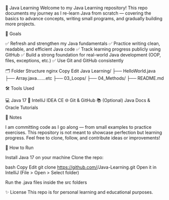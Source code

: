 📘 Java Learning
Welcome to my Java Learning repository!
This repo documents my journey as I re-learn Java from scratch — covering the basics to advance concepts, writing small programs, and gradually building more projects.

🧭 Goals

✅ Refresh and strengthen my Java fundamentals
✅ Practice writing clean, readable, and efficient Java code
✅ Track learning progress publicly using GitHub
✅ Build a strong foundation for real-world Java development (OOP, files, exceptions, etc.)
✅ Use Git and GitHub consistently

🗂️ Folder Structure
nginx
Copy
Edit
Java Learning/
├── HelloWorld.java
├── Array.java.......etc
├── 03_Loops/
├── 04_Methods/
├── README.md


🛠 Tools Used

💻 Java 17
🧠 IntelliJ IDEA CE
🌐 Git & GitHub
📚 (Optional) Java Docs & Oracle Tutorials

🧾 Notes

I am committing code as I go along — from small examples to practice exercises.
This repository is not meant to showcase perfection but learning progress.
Feel free to clone, follow, and contribute ideas or improvements!

📌 How to Run

Install Java 17 on your machine
Clone the repo:

bash
Copy
Edit
git clone https://github.com/<your-username>/Java-Learning.git
Open it in IntelliJ (File > Open > Select folder)

Run the .java files inside the src folders


✨ License
This repo is for personal learning and educational purposes.

